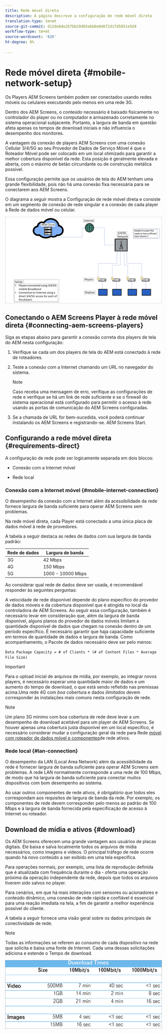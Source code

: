 ```yaml
---
title: Rede móvel direta
description: A página descreve a configuração de rede móvel direta
translation-type: tm+mt
source-git-commit: d12de8de2b7bb29d85ebb0e046f2d1fd5051e928
workflow-type: tm+mt
source-wordcount: '826'
ht-degree: 0%

---
```



# Rede móvel direta {#mobile-network-setup}

Os Players AEM Screens também podem ser conectados usando redes móveis ou celulares executando pelo menos em uma rede 3G.

Dentro dos AEM Screens, o conteúdo necessário é baixado fisicamente no controlador do player ou no computador e armazenado corretamente no sistema operacional subjacente. Portanto, a largura de banda em questão afeta apenas os tempos de download iniciais e não influencia o desempenho dos monitores.

A vantagem da conexão de players AEM Screens com uma conexão Cellular 3/4/5G ao seu Provedor de Dados de Serviço Móvel é que o Roteador Móvel pode ser colocado em um local otimizado para garantir a melhor cobertura disponível da rede. Esta posição é geralmente elevada e aberta, com o máximo de betão circundante ou de construção metálica possível.

Essa configuração permite que os usuários de tela do AEM tenham uma grande flexibilidade, pois não há uma conexão fixa necessária para se conectarem aos AEM Screens.

O diagrama a seguir mostra a Configuração de rede móvel direta e consiste em um segmento de conexão de rede singular e a conexão de cada player à Rede de dados móvel ou celular.

![](/help/using/assets/direct-mobile-1.png)

## Conectando o AEM Screens Player à rede móvel direta {#connecting-aem-screens-players}

Siga as etapas abaixo para garantir a conexão correta dos players de tela do AEM nesta configuração:

1. Verifique se cada um dos players de tela do AEM está conectado à rede de roteadores.

1. Teste a conexão com a Internet chamando um URL no navegador do sistema.

   >[!NOTE]
   >Caso receba uma mensagem de erro, verifique as configurações de rede e verifique se há um link de rede suficiente e se o firewall do sistema operacional está configurado para permitir o acesso à rede usando as portas de comunicação do AEM Screens configuradas.

1. Se a chamada de URL for bem-sucedida, você poderá continuar instalando os AEM Screens e registrando-se. AEM Screens Start.

## Configurando a rede móvel direta {#requirements-direct}

A configuração de rede pode ser logicamente separada em dois blocos:

* Conexão com a Internet móvel

* Rede local

### Conexão com a Internet móvel {#mobile-internet-connection}

O desempenho da conexão com a Internet além da acessibilidade da rede fornece largura de banda suficiente para operar AEM Screens sem problemas.

Na rede móvel direta, cada Player está conectado a uma única placa de dados móvel à rede de provedores.

A tabela a seguir destaca as redes de dados com sua largura de banda padrão:

| Rede de dados | Largura de banda |
|--- |--- |
| 3G | 42 Mbps |
| 4G | 150 Mbps |
| 5G | 1000 - 10000 Mbps |

Ao considerar qual rede de dados deve ser usada, é recomendável responder às seguintes perguntas:

A velocidade de rede disponível depende do plano específico do provedor de dados móveis e da cobertura disponível que é atingida no local da controladora de AEM Screens.
Ao seguir essa configuração, também é necessário levar em consideração que, além da largura de banda disponível, alguns planos do provedor de dados móveis limitam a quantidade disponível de dados que chegam na conexão dentro de um período específico. É necessário garantir que haja capacidade suficiente em termos de quantidade de dados e largura de banda.
Como acompanhamento, o Pacote de dados necessário deve ser pelo menos:

`Data Package Capacity = # of Clients * (# of Content Files * Average File Size)`


>[!IMPORTANT]
>Para o upload inicial de arquivos de mídia, por exemplo, ao integrar novos players, é necessário esperar uma quantidade maior de dados e um aumento do tempo de download, o que está sendo refletido nas premissas acima.Uma rede 4G com *boa* cobertura e dados *ilimitados* devem corresponder às instalações mais comuns nesta configuração de rede.

>[!NOTE]
>Um plano 3G mínimo com boa cobertura de rede deve levar a um desempenho de download aceitável para um player de AEM Screens. Se houver apenas uma cobertura justa disponível em um local específico, é necessário considerar mudar a configuração geral da rede para Rede [móvel com roteador de dados móvel e componentes](/help/using/mobile-network-router.md)de rede ativos.


### Rede local {#lan-connection}

O desempenho da LAN (Local Area Network) além da acessibilidade da rede é fornecer largura de banda suficiente para operar AEM Screens sem problemas. A rede LAN normalmente corresponde a uma rede de 100 Mbps, de modo que há largura de banda suficiente para conectar muitos dispositivos com bom desempenho ao sistema.

Ao usar outros componentes de rede ativos, é obrigatório que todos eles correspondam aos requisitos de largura de banda da rede. Por exemplo, os componentes de rede devem corresponder pelo menos ao padrão de 100 Mbps e à largura de banda fornecida pela especificação de acesso à Internet ou roteador.

## Download de mídia e ativos {#download}

Os AEM Screens oferecem uma grande vantagem aos usuários de placas digitais. Ele baixa e salva localmente todos os arquivos de mídia necessários, como imagens e vídeos. O principal tráfego de rede ocorre quando há novo conteúdo a ser exibido em uma tela específica.

Para operações normais, por exemplo, uma lista de reprodução definida que é atualizada com frequência durante o dia - oferta uma operação próxima da operação independente da rede, depois que todos os arquivos tiverem sido salvos no player.

Para cenários, em que há mais interações com sensores ou acionadores e conteúdo dinâmico, uma conexão de rede rápida e confiável é essencial para uma reação imediata na tela, a fim de garantir a melhor experiência possível do cliente.

A tabela a seguir fornece uma visão geral sobre os dados principais de conectividade de rede.

>[!NOTE]
>Todas as informações se referem ao consumo de cada dispositivo na rede que solicita e baixa uma fonte de Internet. Cada uma dessas solicitações adiciona e estende o Tempo de download.

![](/help/using/assets/download-times-mobile.png)



